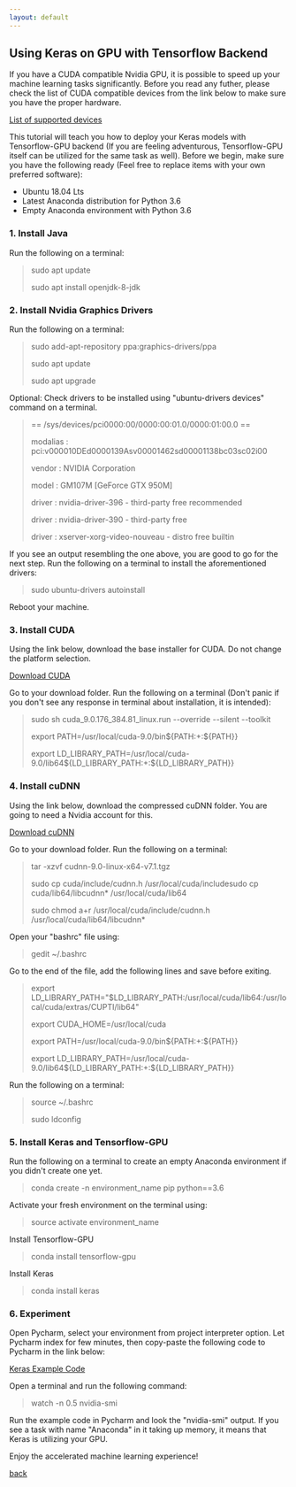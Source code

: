 ```yaml
---
layout: default
---
```


## Using Keras on GPU with Tensorflow Backend

If you have a CUDA compatible Nvidia GPU, it is possible to speed up your machine learning tasks significantly. Before you read any futher, please check the list of CUDA compatible devices from the link below to make sure you have the proper hardware.

[List of supported devices](https://developer.nvidia.com/cuda-gpus)

This tutorial will teach you how to deploy your Keras models with Tensorflow-GPU backend (If you are feeling adventurous, Tensorflow-GPU itself can be utilized for the same task as well). Before we begin, make sure you have the following ready (Feel free to replace items with your own preferred software):

* Ubuntu 18.04 Lts
* Latest Anaconda distribution for Python 3.6
* Empty Anaconda environment with Python 3.6

### 1. Install Java

Run the following on a terminal:

>sudo apt update
>
>sudo apt install openjdk-8-jdk

### 2. Install Nvidia Graphics Drivers

Run the following on a terminal:

>sudo add-apt-repository ppa:graphics-drivers/ppa
>
>sudo apt update
>
>sudo apt upgrade

Optional: Check drivers to be installed using "ubuntu-drivers devices" command on a terminal.

>== /sys/devices/pci0000:00/0000:00:01.0/0000:01:00.0 ==
>
>modalias : pci:v000010DEd0000139Asv00001462sd00001138bc03sc02i00
>
>vendor   : NVIDIA Corporation
>
>model    : GM107M [GeForce GTX 950M]
>
>driver   : nvidia-driver-396 - third-party free recommended
>
>driver   : nvidia-driver-390 - third-party free
>
>driver   : xserver-xorg-video-nouveau - distro free builtin

If you see an output resembling the one above, you are good to go for the next step. Run the following on a terminal to install the aforementioned drivers:

>sudo ubuntu-drivers autoinstall

Reboot your machine.

### 3. Install CUDA

Using the link below, download the base installer for CUDA. Do not change the platform selection.

[Download CUDA](https://developer.nvidia.com/cuda-90-download-archive?target_os=Linux&target_arch=x86_64&target_distro=Ubuntu&target_version=1704&target_type=runfilelocal)

Go to your download folder. Run the following on a terminal (Don't panic if you don't see any response in terminal about installation, it is intended):

>sudo sh cuda_9.0.176_384.81_linux.run --override --silent --toolkit
>
>export PATH=/usr/local/cuda-9.0/bin${PATH:+:${PATH}}
>
>export LD_LIBRARY_PATH=/usr/local/cuda-9.0/lib64\${LD_LIBRARY_PATH:+:${LD_LIBRARY_PATH}}

### 4. Install cuDNN

Using the link below, download the compressed cuDNN folder. You are going to need a Nvidia account for this.

 [Download cuDNN](https://developer.nvidia.com/compute/machine-learning/cudnn/secure/v7.1.4/prod/9.0_20180516/cudnn-9.0-linux-x64-v7.1)

Go to your download folder. Run the following on a terminal:

>tar -xzvf cudnn-9.0-linux-x64-v7.1.tgz
>
>sudo cp cuda/include/cudnn.h /usr/local/cuda/includesudo cp cuda/lib64/libcudnn* /usr/local/cuda/lib64
>
>sudo chmod a+r /usr/local/cuda/include/cudnn.h /usr/local/cuda/lib64/libcudnn*

Open your "bashrc" file using:

>gedit ~/.bashrc

Go to the end of the file, add the following lines and save before exiting.

>export LD_LIBRARY_PATH="$LD_LIBRARY_PATH:/usr/local/cuda/lib64:/usr/local/cuda/extras/CUPTI/lib64"
>
>export CUDA_HOME=/usr/local/cuda
>
>export PATH=/usr/local/cuda-9.0/bin${PATH:+:${PATH}}
>
>export LD_LIBRARY_PATH=/usr/local/cuda-9.0/lib64\${LD_LIBRARY_PATH:+:${LD_LIBRARY_PATH}}

Run the following on a terminal:

>source ~/.bashrc
>
>sudo ldconfig

### 5. Install Keras and Tensorflow-GPU

Run the following on a terminal to create an empty Anaconda environment if you didn't create one yet.

>conda create -n environment_name pip python==3.6

Activate your fresh environment on the terminal using:

>source activate environment_name

Install Tensorflow-GPU

>conda install tensorflow-gpu

Install Keras

>conda install keras

### 6. Experiment

Open Pycharm, select your environment from project interpreter option. Let Pycharm index for few minutes, then copy-paste the following code to Pycharm in the link below:

[Keras Example Code](https://github.com/keras-team/keras/blob/master/examples/mnist_mlp.py)

Open a terminal and run the following command:

>watch -n 0.5 nvidia-smi

Run the example code in Pycharm and look the "nvidia-smi" output. If you see a task with name "Anaconda" in it taking up memory, it means that Keras is utilizing your GPU.

Enjoy the accelerated machine learning experience!

[back](./)
